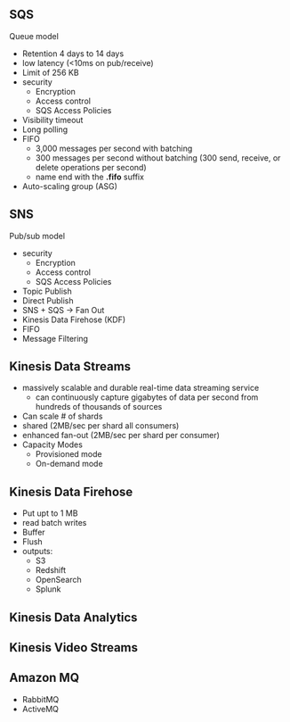 SQS
-
Queue model
- Retention 4 days to 14 days
- low latency (<10ms on pub/receive)
- Limit of 256 KB
- security
  - Encryption
  - Access control
  - SQS Access Policies
- Visibility timeout
- Long polling
- FIFO
  - 3,000 messages per second with batching
  - 300 messages per second without batching (300 send, receive, or delete operations per second)
  - name end with the __.fifo__ suffix
- Auto-scaling group (ASG)

SNS
-
Pub/sub model
- security
    - Encryption
    - Access control
    - SQS Access Policies
- Topic Publish
- Direct Publish
- SNS + SQS -> Fan Out
- Kinesis Data Firehose (KDF)
- FIFO
- Message Filtering

Kinesis Data Streams
-
- massively scalable and durable real-time data streaming service
  - can continuously capture gigabytes of data per second from hundreds of thousands of sources
- Can scale # of shards
- shared (2MB/sec per shard all consumers)
- enhanced fan-out (2MB/sec per shard per consumer)
- Capacity Modes
  - Provisioned mode
  - On-demand mode

Kinesis Data Firehose
-
- Put upt to 1 MB
- read batch writes
- Buffer
- Flush
- outputs:
  - S3
  - Redshift
  - OpenSearch
  - Splunk

Kinesis Data Analytics
-

Kinesis Video Streams
-

Amazon MQ
-
- RabbitMQ
- ActiveMQ